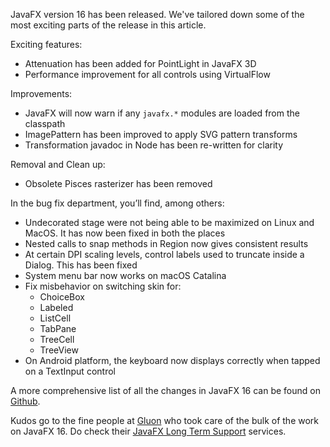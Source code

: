 JavaFX version 16 has been released. We've tailored down some of the most exciting parts of the release in this article.

Exciting features:
- Attenuation has been added for PointLight in JavaFX 3D
- Performance improvement for all controls using VirtualFlow

Improvements:
- JavaFX will now warn if any `javafx.*` modules are loaded from the classpath
- ImagePattern has been improved to apply SVG pattern transforms
- Transformation javadoc in Node has been re-written for clarity

Removal and Clean up:
- Obsolete Pisces rasterizer has been removed

In the bug fix department, you’ll find, among others:
- Undecorated stage were not being able to be maximized on Linux and MacOS. It has now been fixed in both the places
- Nested calls to snap methods in Region now gives consistent results
- At certain DPI scaling levels, control labels used to truncate inside a Dialog. This has been fixed
- System menu bar now works on macOS Catalina
- Fix misbehavior on switching skin for:
    - ChoiceBox
    - Labeled
    - ListCell
    - TabPane
    - TreeCell
    - TreeView
- On Android platform, the keyboard now displays correctly when tapped on a TextInput control

A more comprehensive list of all the changes in JavaFX 16 can be found on [Github](https://github.com/openjdk/jfx/blob/master/doc-files/release-notes-16.md).

Kudos go to the fine people at [Gluon](https://gluonhq.com) who took care of the bulk of the work on JavaFX 16. Do check their [JavaFX Long Term Support](https://gluonhq.com/services/javafx-support/) services.